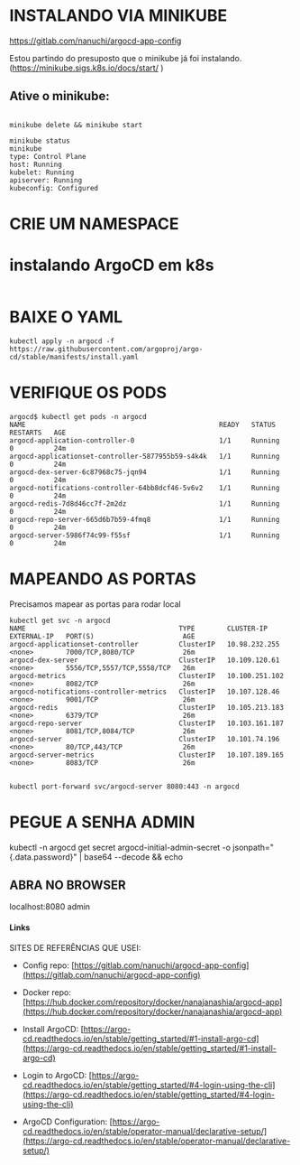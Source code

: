 # INSTALANDO VIA MINIKUBE
https://gitlab.com/nanuchi/argocd-app-config

Estou partindo do presuposto que o minikube já foi instalando. (https://minikube.sigs.k8s.io/docs/start/ )

## Ative o minikube:
```

minikube delete && minikube start

minikube status 
minikube
type: Control Plane
host: Running
kubelet: Running
apiserver: Running
kubeconfig: Configured

```

# CRIE UM NAMESPACE
# instalando  ArgoCD em  k8s
``` kubectl create namespace argocd
```

# BAIXE O YAML
```
kubectl apply -n argocd -f https://raw.githubusercontent.com/argoproj/argo-cd/stable/manifests/install.yaml
```
# VERIFIQUE OS PODS
``` 
argocd$ kubectl get pods -n argocd
NAME                                                READY   STATUS    RESTARTS   AGE
argocd-application-controller-0                     1/1     Running   0          24m
argocd-applicationset-controller-5877955b59-s4k4k   1/1     Running   0          24m
argocd-dex-server-6c87968c75-jqn94                  1/1     Running   0          24m
argocd-notifications-controller-64bb8dcf46-5v6v2    1/1     Running   0          24m
argocd-redis-7d8d46cc7f-2m2dz                       1/1     Running   0          24m
argocd-repo-server-665d6b7b59-4fmq8                 1/1     Running   0          24m
argocd-server-5986f74c99-f55sf                      1/1     Running   0          24m
``` 


# MAPEANDO AS PORTAS
Precisamos mapear as portas para rodar local 
``` 
kubectl get svc -n argocd 
NAME                                      TYPE        CLUSTER-IP       EXTERNAL-IP   PORT(S)                      AGE
argocd-applicationset-controller          ClusterIP   10.98.232.255    <none>        7000/TCP,8080/TCP            26m
argocd-dex-server                         ClusterIP   10.109.120.61    <none>        5556/TCP,5557/TCP,5558/TCP   26m
argocd-metrics                            ClusterIP   10.100.251.102   <none>        8082/TCP                     26m
argocd-notifications-controller-metrics   ClusterIP   10.107.128.46    <none>        9001/TCP                     26m
argocd-redis                              ClusterIP   10.105.213.183   <none>        6379/TCP                     26m
argocd-repo-server                        ClusterIP   10.103.161.187   <none>        8081/TCP,8084/TCP            26m
argocd-server                             ClusterIP   10.101.74.196    <none>        80/TCP,443/TCP               26m
argocd-server-metrics                     ClusterIP   10.107.189.165   <none>        8083/TCP                     26m


kubectl port-forward svc/argocd-server 8080:443 -n argocd
``` 

# PEGUE A SENHA ADMIN
kubectl -n argocd get secret argocd-initial-admin-secret -o jsonpath="{.data.password}" | base64 --decode && echo

## ABRA NO BROWSER 
localhost:8080  admin 


#### Links
SITES DE REFERÊNCIAS QUE USEI: 

* Config repo: [https://gitlab.com/nanuchi/argocd-app-config](https://gitlab.com/nanuchi/argocd-app-config)

* Docker repo: [https://hub.docker.com/repository/docker/nanajanashia/argocd-app](https://hub.docker.com/repository/docker/nanajanashia/argocd-app)

* Install ArgoCD: [https://argo-cd.readthedocs.io/en/stable/getting_started/#1-install-argo-cd](https://argo-cd.readthedocs.io/en/stable/getting_started/#1-install-argo-cd)

* Login to ArgoCD: [https://argo-cd.readthedocs.io/en/stable/getting_started/#4-login-using-the-cli](https://argo-cd.readthedocs.io/en/stable/getting_started/#4-login-using-the-cli)

* ArgoCD Configuration: [https://argo-cd.readthedocs.io/en/stable/operator-manual/declarative-setup/](https://argo-cd.readthedocs.io/en/stable/operator-manual/declarative-setup/)
